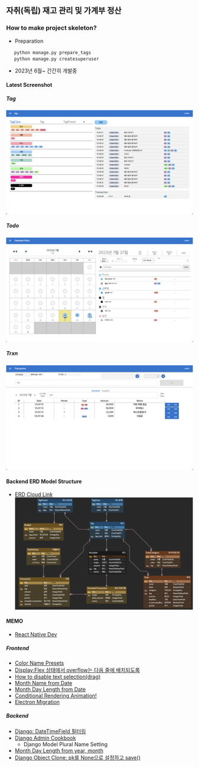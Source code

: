 ## 자취(독립) 재고 관리 및 가계부 정산

### How to make project skeleton?
- Preparation
```python
   python manage.py prepare_tags
   python manage.py createsuperuser
```
- 2023년 6월~ 간간히 개발중

#### Latest Screenshot
##### Tag
![Tag Image 1001](record/Tag_231001-15.59.00.png)
##### Todo
![Todo Image 0730](record/Todo_230730-15.29.32.png)
##### Trxn
![Trxn Image 0719](record/Trxn_230719-22.22.38.png)

#### Backend ERD Model Structure
- [ERD Cloud Link](https://www.erdcloud.com/d/FicREAFG6x97kzDmw)
![ERD Image 0903](record/ERD_230903.png)
#### MEMO
- [React Native Dev](https://reactnative.dev/)
  
##### Frontend
- [Color Name Presets](https://www.w3schools.com/colors/colors_names.asp)
- [Display:Flex 상태에서 overflow는 다음 줄에 배치되도록](https://stackoverflow.com/questions/62249771/how-can-i-make-my-flex-divs-overflow-to-the-next-line)
- [How to disable text selection(drag)](https://stackoverflow.com/questions/826782/how-to-disable-text-selection-highlighting)
- [Month Name from Date](https://stackoverflow.com/questions/1643320/get-month-name-from-date)
- [Month Day Length from Date](https://stackoverflow.com/questions/1184334/get-number-days-in-a-specified-month-using-javascript)
- [Conditional Rendering Animation!](https://stackoverflow.com/questions/61428958/react-js-how-to-animate-conditionally-rendered-components)
- [Electron Migration](https://blog.codefactory.ai/electron/create-desktop-app-with-react-and-electron/1-project-setting/)

##### Backend
- [Django: DateTimeField 필터링](https://stackoverflow.com/questions/1317714/how-can-i-filter-a-date-of-a-datetimefield-in-django)
- [Django Admin Cookbook](https://books.agiliq.com/projects/django-admin-cookbook/en/latest/introduction.html)
    - Django Model Plural Name Setting
- [Month Day Length from year, month](https://stackoverflow.com/questions/4938429/how-do-we-determine-the-number-of-days-for-a-given-month-in-python)
- [Django Object Clone: pk를 None으로 설정하고 save()](https://jnj1.tistory.com/33)